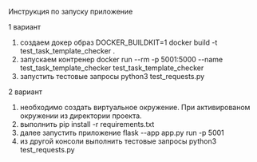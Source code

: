Инструкция по запуску приложение

1 вариант 
1. создаем докер образ DOCKER_BUILDKIT=1 docker build -t test_task_template_checker . 
2. запускаем контренер docker run --rm -p 5001:5000 --name test_task_template_checker test_task_template_checker
3. запустить тестовые запросы python3 test_requests.py


2 вариант 
1. необходимо создать виртуальное окружение. 
При активированом окружении из директории проекта. 
2. выполнить pip install -r requirements.txt
3. далее запустить приложение flask --app app.py run -p 5001
4. из другой консоли выполнить тестовые запросы python3 test_requests.py